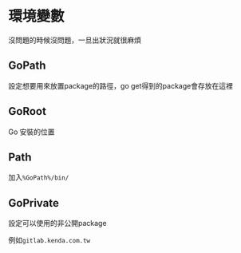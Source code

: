 # 環境變數



沒問題的時候沒問題，一旦出狀況就很麻煩



## GoPath

設定想要用來放置package的路徑，go get得到的package會存放在這裡



## GoRoot

Go 安裝的位置



## Path

加入`%GoPath%/bin/`



## GoPrivate

設定可以使用的非公開package

例如`gitlab.kenda.com.tw`